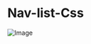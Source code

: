 # Nav-list-Css
![Image](https://github.com/user-attachments/assets/49c38b72-02f2-4d29-9365-995b9a2133c1)
